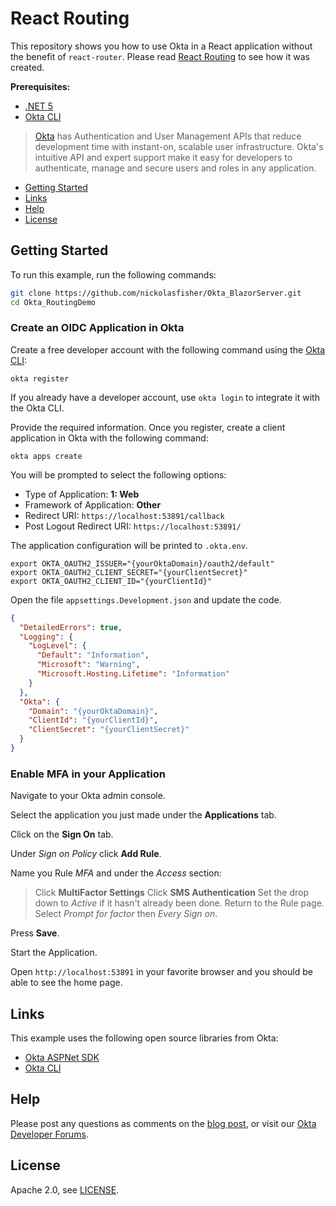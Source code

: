# React Routing

This repository shows you how to use Okta in a React application without the benefit of `react-router`. Please read [React Routing][blog] to see how it was created.

**Prerequisites:**

- [.NET 5](https://dotnet.microsoft.com/download/dotnet/5.0)
- [Okta CLI](https://cli.okta.com)

> [Okta](https://developer.okta.com/) has Authentication and User Management APIs that reduce development time with instant-on, scalable user infrastructure. Okta's intuitive API and expert support make it easy for developers to authenticate, manage and secure users and roles in any application.

* [Getting Started](#getting-started)
* [Links](#links)
* [Help](#help)
* [License](#license)

## Getting Started

To run this example, run the following commands:

```bash
git clone https://github.com/nickolasfisher/Okta_BlazorServer.git
cd Okta_RoutingDemo
```

### Create an OIDC Application in Okta

Create a free developer account with the following command using the [Okta CLI](https://cli.okta.com):

```shell
okta register
```

If you already have a developer account, use `okta login` to integrate it with the Okta CLI. 

Provide the required information. Once you register, create a client application in Okta with the following command:

```shell
okta apps create
```

You will be prompted to select the following options:
- Type of Application: **1: Web**
- Framework of Application: **Other**
- Redirect URI: `https://localhost:53891/callback`
- Post Logout Redirect URI: `https://localhost:53891/`

The application configuration will be printed to `.okta.env`.

```dotenv
export OKTA_OAUTH2_ISSUER="{yourOktaDomain}/oauth2/default"
export OKTA_OAUTH2_CLIENT_SECRET="{yourClientSecret}"
export OKTA_OAUTH2_CLIENT_ID="{yourClientId}"
```

Open the file `appsettings.Development.json` and update the code.

```json
{
  "DetailedErrors": true,
  "Logging": {
    "LogLevel": {
      "Default": "Information",
      "Microsoft": "Warning",
      "Microsoft.Hosting.Lifetime": "Information"
    }
  },
  "Okta": {
    "Domain": "{yourOktaDomain}",
    "ClientId": "{yourClientId}",
    "ClientSecret": "{yourClientSecret}"
  }
}
```

### Enable MFA in your Application

Navigate to your Okta admin console.

Select the application you just made under the **Applications** tab.

Click on the **Sign On** tab.

Under *Sign on Policy* click **Add Rule**.

Name you Rule *MFA* and under the *Access* section: 
   > Click **MultiFactor Settings**
   > Click **SMS Authentication**
   > Set the drop down to *Active* if it hasn't already been done.
   > Return to the Rule page.
   > Select *Prompt for factor* then *Every Sign on*.  

Press **Save**.

Start the Application.

Open `http://localhost:53891` in your favorite browser and you should be able to see the home page.

## Links

This example uses the following open source libraries from Okta:

* [Okta ASPNet SDK](https://github.com/okta/okta-aspnet)
* [Okta CLI](https://github.com/okta/okta-cli)

## Help

Please post any questions as comments on the [blog post][blog], or visit our [Okta Developer Forums](https://devforum.okta.com/).

## License

Apache 2.0, see [LICENSE](LICENSE).

[blog]: https://developer.okta.com/blog/2021/xyz
